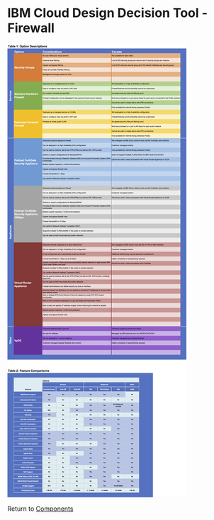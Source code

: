 # IBM Cloud Design Decision Tool - Firewall

![Options](/images/firewall.png)

Return to [Components](/README.md)
